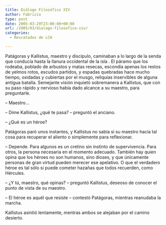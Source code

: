 ```yaml
---
title: Diálogo Filosófico XIV
author: Fabrizio
type: post
date: 2005-03-29T23:00:00+00:00
url: /2005/03/dialogo-filosofico-xiv/
categories:
  - Rescatados de LCH

---
```

Patágoras y Kallistus, maestro y discípulo, caminaban a lo largo de la senda que conducía hasta la llanura occidental de la isla . El páramo que los rodeaba, poblado de arbustos y matas resecas, escondía apenas los restos de yelmos rotos, escudos partidos, y espadas quebradas hace mucho tiempo, oxidadas y cubiertas por el musgo, reliquias inservibles de alguna antigua batalla. Semejante visión inquietó sobremanera a Kallistus, que con su paso rápido y nervioso había dado alcance a su maestro, para preguntarle.

&#8211; Maestro&#8230;

&#8211; Dime Kallistus, ¿qué te pasa? &#8211; preguntó el anciano.

&#8211; ¿Qué es un héroe? 

Patágoras paró unos instantes, y Kallistus no sabía si su maestro hacía tal cosa para recuperar el aliento o simplemente para reflexionar. 

&#8211; Depende. Para algunos es un cretino sin instinto de supervivencia. Para otros, la persona necesaria en el momento adecuado. También hay quien opina que los héroes no son humanos, sino dioses, y que únicamente personas de gran virtud pueden merecer ese apelativo. O que el verdadero héroe es tal sólo si puede cometer hazañas que todos recuerden, como Hércules.

&#8211; ¿Y tú, maestro, qué opinas? &#8211; preguntó Kallistus, deseoso de conocer el punto de vista de su maestro.

&#8211; El héroe es aquél que resiste &#8211; contestó Patágoras, mientras reanudaba la marcha.

Kallistus asintió lentamente, mentras ambos se alejaban por el camino desierto.